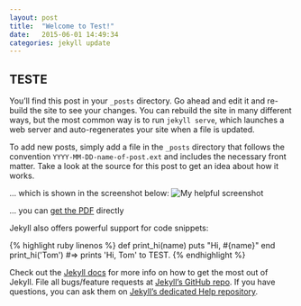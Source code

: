 ```yaml
---
layout: post
title:  "Welcome to Test!"
date:   2015-06-01 14:49:34
categories: jekyll update
---
```

## TESTE
You’ll find this post in your `_posts` directory. Go ahead and edit it and re-build the site to see your changes. You can rebuild the site in many different ways, but the most common way is to run `jekyll serve`, which launches a web server and auto-regenerates your site when a file is updated.

To add new posts, simply add a file in the `_posts` directory that follows the convention `YYYY-MM-DD-name-of-post.ext` and includes the necessary front matter. Take a look at the source for this post to get an idea about how it works.

… which is shown in the screenshot below:
![My helpful screenshot](http://img.wikinut.com/img/gycf69_-6rv_5fol/jpeg/0/Best-Friends-Img-Src:Image:-FreeDigitalPhotos.net.jpeg)

… you can [get the PDF](http://math.unice.fr/~pauly/ca1.pdf) directly

Jekyll also offers powerful support for code snippets:

{% highlight ruby linenos %}
def print_hi(name)
  puts "Hi, #{name}"
end
print_hi('Tom')
#=> prints 'Hi, Tom' to TEST.
{% endhighlight %}

Check out the [Jekyll docs][jekyll] for more info on how to get the most out of Jekyll. File all bugs/feature requests at [Jekyll’s GitHub repo][jekyll-gh]. If you have questions, you can ask them on [Jekyll’s dedicated Help repository][jekyll-help].

[jekyll]:      http://jekyllrb.com
[jekyll-gh]:   https://github.com/jekyll/jekyll
[jekyll-help]: https://github.com/jekyll/jekyll-help